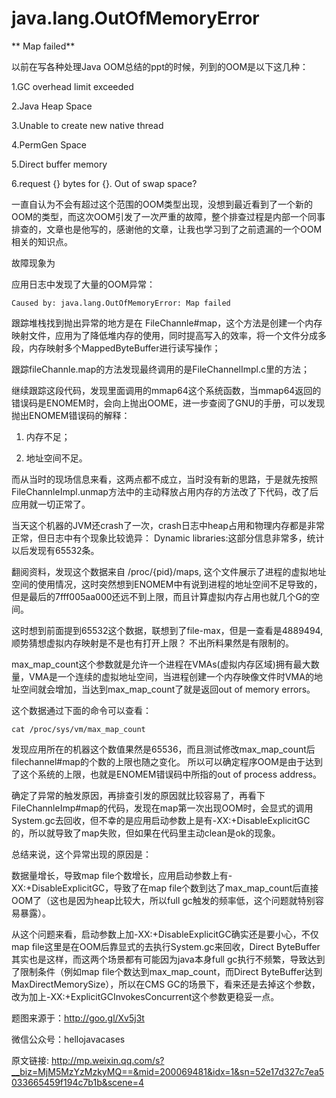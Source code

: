 # java.lang.OutOfMemoryError
** Map failed**


以前在写各种处理Java OOM总结的ppt的时候，列到的OOM是以下这几种：

1.GC overhead limit exceeded

2.Java Heap Space

3.Unable to create new native thread

4.PermGen Space

5.Direct buffer memory

6.request {} bytes for {}. Out of swap space?


一直自认为不会有超过这个范围的OOM类型出现，没想到最近看到了一个新的OOM的类型，而这次OOM引发了一次严重的故障，整个排查过程是内部一个同事排查的，文章也是他写的，感谢他的文章，让我也学习到了之前遗漏的一个OOM相关的知识点。

故障现象为

应用日志中发现了大量的OOM异常：

	Caused by: java.lang.OutOfMemoryError: Map failed

跟踪堆栈找到抛出异常的地方是在 FileChannle#map，这个方法是创建一个内存映射文件，应用为了降低堆内存的使用，同时提高写入的效率，将一个文件分成多段，内存映射多个MappedByteBuffer进行读写操作；

跟踪fileChannle.map的方法发现最终调用的是FileChannelImpl.c里的方法；

继续跟踪这段代码，发现里面调用的mmap64这个系统函数，当mmap64返回的错误码是ENOMEM时，会向上抛出OOME，进一步查阅了GNU的手册，可以发现抛出ENOMEM错误码的解释：

1. 内存不足；

2. 地址空间不足。


而从当时的现场信息来看，这两点都不成立，当时没有新的思路，于是就先按照FileChannleImpl.unmap方法中的主动释放占用内存的方法改了下代码，改了后应用就一切正常了。

当天这个机器的JVM还crash了一次，crash日志中heap占用和物理内存都是非常正常，但日志中有个现象比较诡异： Dynamic libraries:这部分信息非常多，统计以后发现有65532条。

翻阅资料，发现这个数据来自 /proc/{pid}/maps, 这个文件展示了进程的虚拟地址空间的使用情况，这时突然想到ENOMEM中有说到进程的地址空间不足导致的，但是最后的7fff005aa000还远不到上限，而且计算虚拟内存占用也就几个G的空间。

这时想到前面提到65532这个数据，联想到了file-max，但是一查看是4889494,顺势猜想虚拟内存映射是不是也有打开上限？ 不出所料果然是有限制的。

max_map_count这个参数就是允许一个进程在VMAs(虚拟内存区域)拥有最大数量，VMA是一个连续的虚拟地址空间，当进程创建一个内存映像文件时VMA的地址空间就会增加，当达到max_map_count了就是返回out of memory errors。

这个数据通过下面的命令可以查看：

	cat /proc/sys/vm/max_map_count 

发现应用所在的机器这个数值果然是65536，而且测试修改max_map_count后filechannel#map的个数的上限也随之变化。 所以可以确定程序OOM是由于达到了这个系统的上限，也就是ENOMEM错误码中所指的out of process address。

确定了异常的触发原因，再排查引发的原因就比较容易了，再看下FileChannleImp#map的代码，发现在map第一次出现OOM时，会显式的调用System.gc去回收，但不幸的是应用启动参数上是有-XX:+DisableExplicitGC的，所以就导致了map失败，但如果在代码里主动clean是ok的现象。

总结来说，这个异常出现的原因是：

数据量增长，导致map file个数增长，应用启动参数上有-XX:+DisableExplicitGC，导致了在map file个数到达了max_map_count后直接OOM了（这也是因为heap比较大，所以full gc触发的频率低，这个问题就特别容易暴露）。

从这个问题来看，启动参数上加-XX:+DisableExplicitGC确实还是要小心，不仅map file这里是在OOM后靠显式的去执行System.gc来回收，Direct ByteBuffer其实也是这样，而这两个场景都有可能因为java本身full gc执行不频繁，导致达到了限制条件（例如map file个数达到max_map_count，而Direct ByteBuffer达到MaxDirectMemorySize），所以在CMS GC的场景下，看来还是去掉这个参数，改为加上-XX:+ExplicitGCInvokesConcurrent这个参数更稳妥一点。



题图来源于：http://goo.gl/Xv5j3t

微信公众号：hellojavacases

原文链接: http://mp.weixin.qq.com/s?__biz=MjM5MzYzMzkyMQ==&mid=200069481&idx=1&sn=52e17d327c7ea5033665459f194c7b1b&scene=4

